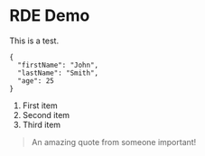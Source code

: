 # RDE Demo

This is a test.

```
{
  "firstName": "John",
  "lastName": "Smith",
  "age": 25
}
```

1. First item
2. Second item
3. Third item

> An amazing quote from someone important!
